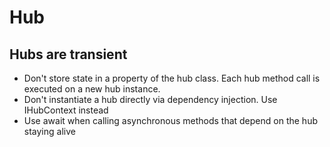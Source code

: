 # Hub
## Hubs are transient
- Don't store state in a property of the hub class. Each hub method call is executed on a new hub instance.
- Don't instantiate a hub directly via dependency injection. Use IHubContext instead
- Use await when calling asynchronous methods that depend on the hub staying alive